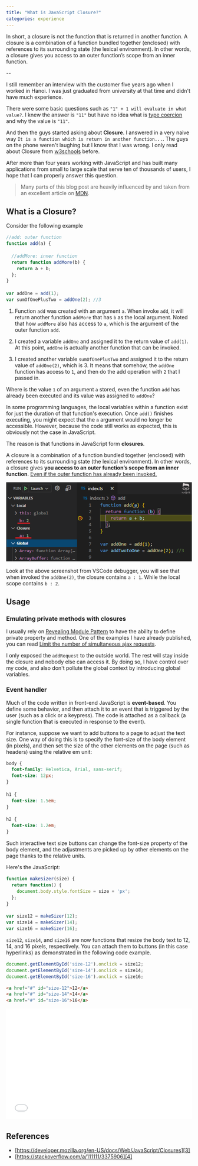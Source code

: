 ```yaml
---
title: "What is JavaScript Closure?"
categories: experience
---
```


In short, a closure is not the function that is returned in another function. A closure is a combination of a function bundled together (enclosed) with references to its surrounding state (the lexical environment). In other words, a closure gives you access to an outer function’s scope from an inner function.

--

I still remember an interview with the customer five years ago when I worked in Hanoi. I was just graduated from university at that time and didn't have much experience.

There were some basic questions such as `"1" + 1 will evaluate in what value?`. I knew the answer is `"11"` but have no idea what is [type coercion](https://medium.freecodecamp.org/js-type-coercion-explained-27ba3d9a2839) and why the value is `"11"`.

And then the guys started asking about **Closure**. I answered in a very naive way `It is a function which is return in another function...`. The guys on the phone weren't laughing but I know that I was wrong. I only read about Closure from [w3schools][0] before.

After more than four years working with JavaScript and has built many applications from small to large scale that serve ten of thousands of users, I hope that I can properly answer this question.

> Many parts of this blog post are heavily influenced by and taken from an excellent article on [MDN][3].

## What is a Closure?

Consider the following example

```javascript
//add: outer function
function add(a) {

  //addMore: inner function
  return function addMore(b) {
    return a + b;
  };
}

var addOne = add(1);
var sumOfOnePlusTwo = addOne(2); //3
```

1. Function `add` was created with an argument `a`. When invoke `add`, it will return another function `addMore` that has `b` as the local argument. Noted that how `addMore` also has access to `a`, which is the argument of the outer function `add`.

2. I created a variable `addOne` and assigned it to the return value of `add(1)`. At this point, `addOne` is actually another function that can be invoked.

3. I created another variable `sumOfOnePlusTwo` and assigned it to the return value of `addOne(2)`, which is 3. 
It means that somehow, the `addOne` function has access to `1`, and then do the add operation with `2` that I passed in.

Where is the value `1` of an argument `a` stored, even the function `add` has already been executed and its value was assigned to `addOne`?

In some programming languages, the local variables within a function exist for just the duration of that function's execution. Once `add()` finishes executing, you might expect that the `a` argument would no longer be accessible. However, because the code still works as expected, this is obviously not the case in JavaScript.

The reason is that functions in JavaScript form **closures**.

A closure is a combination of a function bundled together (enclosed) with references to its surrounding state (the lexical environment). In other words, a closure gives **you access to an outer function’s scope from an inner function**. <u>Even if the outer function has already been invoked.</u>

![What is JavaScript Closure?](https://github.com/trungk18/trungk18.github.io/raw/master/img/blog/javascript-closure-01.png)

Look at the above screenshot from VSCode debugger, you will see that when invoked the `addOne(2)`, the closure contains `a : 1`. While the local scope contains `b : 2`.

## Usage

### Emulating private methods with closures

I usually rely on [Revealing Module Pattern][1] to have the ability to define private property and method. One of the examples I have already published, you can read [Limit the number of simultaneous ajax requests][2]. 

I only exposed the `addRequest` to the outside world. The rest will stay inside the closure and nobody else can access it. By doing so, I have control over my code, and also don't pollute the global context by introducing global variables.

### Event handler

Much of the code written in front-end JavaScript is **event-based**. You define some behavior, and then attach it to an event that is triggered by the user (such as a click or a keypress). The code is attached as a callback (a single function that is executed in response to the event).

For instance, suppose we want to add buttons to a page to adjust the text size. One way of doing this is to specify the font-size of the body element (in pixels), and then set the size of the other elements on the page (such as headers) using the relative em unit:

```css
body {
  font-family: Helvetica, Arial, sans-serif;
  font-size: 12px;
}

h1 {
  font-size: 1.5em;
}

h2 {
  font-size: 1.2em;
}
```

Such interactive text size buttons can change the font-size property of the body element, and the adjustments are picked up by other elements on the page thanks to the relative units.

Here's the JavaScript:

```javascript
function makeSizer(size) {
  return function() {
    document.body.style.fontSize = size + 'px';
  };
}

var size12 = makeSizer(12);
var size14 = makeSizer(14);
var size16 = makeSizer(16);
```

`size12`, `size14`, and `size16` are now functions that resize the body text to 12, 14, and 16 pixels, respectively. You can attach them to buttons (in this case hyperlinks) as demonstrated in the following code example.

```javascript
document.getElementById('size-12').onclick = size12;
document.getElementById('size-14').onclick = size14;
document.getElementById('size-16').onclick = size16;
```

```html
<a href="#" id="size-12">12</a>
<a href="#" id="size-14">14</a>
<a href="#" id="size-16">16</a>
```

<iframe width="100%" height="300" src="//jsfiddle.net/vnkuZ/7726/embedded/" allowfullscreen="allowfullscreen" allowpaymentrequest frameborder="0"></iframe>

## References

- [https://developer.mozilla.org/en-US/docs/Web/JavaScript/Closures][3]
- [https://stackoverflow.com/a/111111/3375906][4]

[0]: https://www.w3schools.com/js/js_function_closures.asp
[1]: https://addyosmani.com/resources/essentialjsdesignpatterns/book/#revealingmodulepatternjavascript
[2]: https://trungk18.com/experience/limit-the-number-of-simultaneous-ajax-requests/
[3]: https://developer.mozilla.org/en-US/docs/Web/JavaScript/Closures
[4]: https://stackoverflow.com/a/111111/3375906